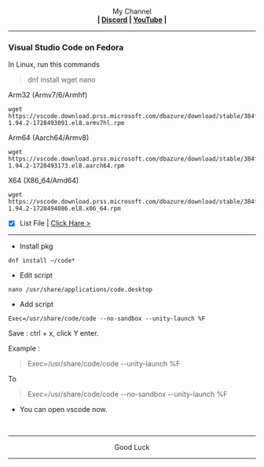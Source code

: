 <p align="center">My Channel</br><b>
| <a href="https://discord.gg/GCehyym">Discord</a> | <a href="https://youtube.com/@layargeser">YouTube</a> |</b></p>

---
### Visual Studio Code on Fedora

In Linux, run this commands
> dnf install wget nano

Arm32 (Armv7/6/Armhf)
```
wget https://vscode.download.prss.microsoft.com/dbazure/download/stable/384ff7382de624fb94dbaf6da11977bba1ecd427/code-1.94.2-1728493091.el8.armv7hl.rpm
```

Arm64 (Aarch64/Armv8)
```
wget https://vscode.download.prss.microsoft.com/dbazure/download/stable/384ff7382de624fb94dbaf6da11977bba1ecd427/code-1.94.2-1728493173.el8.aarch64.rpm
```

X64 (X86_64/Amd64)
```
wget https://vscode.download.prss.microsoft.com/dbazure/download/stable/384ff7382de624fb94dbaf6da11977bba1ecd427/code-1.94.2-1728494086.el8.x86_64.rpm
```

- [x] List File | [Click Hare >](https://code.visualstudio.com/download)

---
* Install pkg
```
dnf install ~/code*
```

* Edit script
```
nano /usr/share/applications/code.desktop
```

* Add script
```
Exec=/usr/share/code/code --no-sandbox --unity-launch %F
```

Save : ctrl + x, click Y enter.

Example :
> Exec=/usr/share/code/code --unity-launch %F

To

> Exec=/usr/share/code/code --no-sandbox --unity-launch %F

* You can open vscode now.
</br>

---
<p align="center">Good Luck</p>

---

